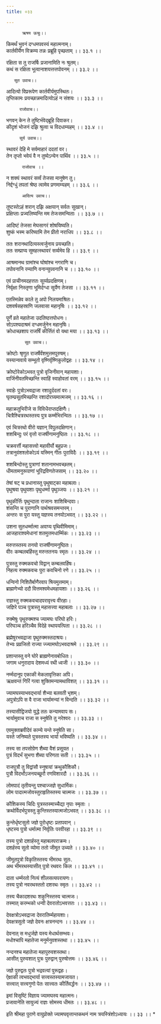 ```yaml
---
title: ०३३

---
```

          ऋषय ऊचुः।।  
किमर्थं भुवनं दग्धमपवस्यं महात्मनाम्।  
कार्तवीर्येण विक्रम्य तन्नः प्रब्रूहि पृच्छताम् ।। ३३.१ ।।  
  
रक्षिता स तु राजर्षिः प्रजानामिति नः श्रुतम्।  
कथं स रक्षिता भूत्वानाशयत्तत्तपोवनम् ।। ३३.२ ।।  
  
       सूत उवाच।।  
आदित्यो विप्ररूपेण कार्तवीर्यमुपस्थितः।  
तृप्तिकामः प्रयच्छान्नमादित्योऽहं न संशयः ।। ३३.३ ।।  
  
         राजोवाच।।  
भगवन् केन ते तुष्टिर्भवेद्ब्रूहि दिवाकर।  
कीदृशं भोजनं दझि श्रुत्वा च विदधाम्यहम् ।। ३३.४ ।।  
  
         सूर्य उवाच।।  
स्थावरं देहि मे सर्वमाहारं ददतां वर।  
तेन तृप्तो भवेयं वै न तुष्येऽन्येन पार्थिव ।। ३३.५ ।।  
  
          राजोवाच ।।  
  
न शक्यं स्थावरं सर्व्वं तेजसा मानुषेण तु।  
निर्द्दग्धुं तपतां श्रेष्ठ त्वामेव प्रणमाम्यहम् ।। ३३.६ ।।  
  
          आदित्य उवाच।।  
तुष्टस्तेऽहं शरान् दझि अक्षयान् सर्वतः सुखान्।  
प्रक्षिप्ताः प्रज्वलिष्यन्ति मम तेजःसमन्विताः ।। ३३.७ ।।  
  
आदिष्टं तेजसा मेघसागरं शोषयिष्यति।  
शुष्कं भस्म करिष्यामि तेन प्रीतो नराधिप ।। ३३.८ ।।  
  
ततः शरानथादित्यस्त्वर्जुनाय प्रयच्छति।  
ततः सम्प्राप्य सुमहत्स्थावरं सर्व्वमेव हि ।। ३३.९ ।।  
  
आश्रमानथ ग्रामांश्च घोषांश्च नगराणि च।  
तपोवनानि रम्याणि वनान्युपवनानि च ।। ३३.१० ।।  
  
एवं प्राचीनमदहत्ततः सूर्य्यप्रदक्षिणम्।  
निर्वृक्षा निस्तृणा भूमिर्दग्धा सूर्येण तेजसा ।। ३३.११ ।।  
  
एतस्मिन्नेव काले तु अपो निलयमाश्रितः।  
दशवर्षसहस्राणि जलवासा महानृषिः ।। ३३.१२ ।।  
  
पूर्णे व्रते महातेजा उदतिष्ठत्तपोधनः।  
सोऽपश्यदाश्रमं दग्धमर्जुनेन महानृषिः।  
क्रोधाच्छशाप राजर्षिं कीर्त्तितं वो यथा मया ।। ३३.१३ ।।  
  
           सूत उवाच।।  
क्रोष्टोः श्रृणुत राजर्षेर्वंशमुत्तमपूरुषम्।  
यस्यान्ववाये सम्भूतो वृष्णिर्वृष्णिकुलोद्वहः ।। ३३.१४ ।।  
  
क्रोष्टोरेकोऽभवत् पुत्रो वृजिनीवान् महायशाः।  
वार्जिनीवतमिच्छन्ति स्वाहिं स्वाहोवतां वरम् ।। ३३.१५ ।।  
  
स्वाहेः पुत्रोऽभवद्राजा रशादुर्ददतां वरः।  
घृतम्प्रसूतमिच्छन्ति रशादोरग्र्यमात्मजम् ।। ३३.१६ ।।  
  
महाक्रतुभिरीजे स विविधैराप्तदक्षिणैः।  
चित्रैश्चित्ररथस्तस्य पुत्र कर्म्मभिरन्वितः ।। ३३.१७ ।।  
  
एवं चित्ररथो वीरो यज्ञान् विपुलदक्षिणान्।  
शशबिन्दुः परं वृत्तो राजर्षीणामनुष्ठितः ।। ३३.१८ ।।  
  
चक्रवर्त्ती महासत्त्वो महावीर्यो बहुप्रजः।  
तत्रानुवंशश्लोकोऽयं यस्मिन् गीतः पुराविदैः ।। ३३.१९ ।।  
  
शशबिन्दोस्तु पुत्राणां शतानामभवच्छतम्।  
धीमतामनुरूपाणां भूरिद्रविणतेजसाम् ।। ३३.२० ।।  
  
तेषां षट् च प्रधानास्तु पृथुषाट्का महाबलाः।  
पृथुश्रवा पृथुयशाः पृथुधर्म्मा पृथुञ्जयः ।। ३३.२१ ।।  
  
पृथुकीर्त्तिः पृथुन्दाता राजानः शाशिबिन्दवाः।  
शंसन्ति च पुराणानि पार्थश्रवसमन्तरम्।  
अन्तरः स पुरा यस्तु यज्ञस्य तनयोऽभवत् ।। ३३.२२ ।।  
  
उशना सुतधर्म्मात्मा अवाप्य पृथिवीमिमाम्।  
आजहाराश्वमेधानां शतमुत्तमधार्म्मिकः ।। ३३.२३ ।।  
  
मरुत्तस्तस्य तनयो राजर्षीणामनुष्ठितः।  
वीरः कम्बलबर्हिस्तु मरुत्ततनयः स्मृतः ।। ३३.२४ ।।  
  
पुत्रस्तु रुक्मकवचो विद्वान् कम्बलवर्हिषः।  
निहत्य रुक्मकवचः पुरा कवचिनो रणे ।। ३३.२५ ।।  
  
धन्विनो निशितैर्बाणैरवाप श्रियमुत्तमाम्।  
ब्राह्मणेभ्यो ददौ वित्तमश्वमेधमहायशाः ।। ३३.२६ ।।  
  
राज्ञस्तु रुक्मकवचादपरावृत्त्य वीरहाः।  
जज्ञिरे पञ्च पुत्रास्तु महासत्त्वा महाबलाः ।। ३३.२७ ।।  
  
रुक्मेषुः पृथुरुक्मश्च ज्यामघः परिघो हरिः।  
परिघञ्च हरिञ्चैव विदेहे स्थापयत्पिता ।। ३३.२८ ।।  
  
ब्रह्मेषुरभवद्राजा पृथुरुक्मस्तदाश्रयः।  
तेभ्यः प्रव्रजितो राज्या ज्ज्यामघोऽभवदाश्रमे ।। ३३.२९ ।।  
  
प्रशान्तस्तु वने घोरे ब्राह्मणेनावबोधितः।  
जगाम धनुरादाय देशमध्यं रथी ध्वजी ।। ३३.३० ।।  
  
नर्म्मदानूप एकाकी मेकलावृत्तिका अपि।  
ऋक्षवन्तं गिरिं गत्वा शुक्तिमन्यामथाविशत् ।। ३३.३१ ।।  
  
ज्यामघस्याभवद्भार्या शैभ्या बलवती भृशम्।  
अपुत्रोऽपि स वै राजा भार्यामन्यां न विन्दति ।। ३३.३२ ।।  
  
तस्यासीद्विजयो युद्धे ततः कन्यामवाप सः।  
भार्यामुवाच राजा स स्नुषेति तु नरेश्वरः ।। ३३.३३ ।।  
  
एवमुक्ताब्रवीदेवं काम्ये यन्ते स्नुषेति सा।  
यस्ते जनिष्यते पुत्रस्तस्य भार्या भविष्यति ।। ३३.३४ ।।  
  
तस्य सा तपसोग्रेण शैब्या वैशं प्रसूयत ।  
पुत्रं विदर्भं सुभगा शैब्या परिणता सती ।। ३३.३५ ।।  
  
राजपुत्रौ तु विद्वांसौ स्नुषायां क्रथुकौशिकौ।  
पुत्रौ विदर्भोऽजनयच्छूरौ रणविशारदौ ।। ३३.३६ ।।  
  
लोमपादं तृतीयन्तु पश्चाज्जज्ञे सुधार्मिकः।  
लोम पादात्मजोवस्तुराहृतिस्तस्य चात्मजः ।। ३३.३७ ।।  
  
कौशिकस्य चिदिः पुत्रस्तस्माच्चैद्या नृपाः स्मृताः ।  
क्रथोर्विदर्भपुत्रस्तु कुन्तिस्तस्यात्मजोऽभवत् ।। ३३.३८ ।।  
  
कुन्तेर्धृष्टसुतो जज्ञे पुरोधृष्टः प्रतापवान् ।  
धृष्टस्य पुत्रो धर्मात्मा निर्वृतिः परवीरहा ।। ३३.३९ ।।  
  
तस्य पुत्रो दशार्हस्तु महाबलपराक्रमः।  
दशर्हस्य सुतो व्योमा ततो जीमूत उच्यते ।। ३३.४० ।।  
  
जीमूतपुत्रो विकृतिस्तस्य भीमरथः सुतः.  
अथ भीमरथस्यासीत् पुत्रो रथवरः किल ।। ३३.४१ ।।  
  
दाता धर्म्मरतो नित्यं शीलसत्यपरायणः।  
तस्य पुत्रो नवरथस्ततो दशरथः स्मृतः ।। ३३.४२ ।।  
  
तस्य चैकादशरथः शकुनिस्तस्य चात्मजः।  
तस्मात् करम्भको धन्वी देवरातोऽभवत्ततः ।। ३३.४३ ।।  
  
देवक्षत्रोऽभवद्राजा देवरातिर्म्महायशाः।  
देवक्षत्रसुतो जज्ञे देवनः क्षत्रनन्दनः ।। ३३.४४ ।।  
  
देवनात् स मधुर्जज्ञे यस्य मेधार्थसम्भवः।  
मधोश्चापि महातेजा मनुर्मनुवशस्तथा ।। ३३.४५ ।।  
  
नन्दनश्च महातेजा महापुरुवशस्तथा।  
आसीत् पुरुवशात् पुत्रः पुरुद्वान् पुरुषोत्तमः ।। ३३.४६ ।।  
  
जज्ञे पुरुद्वतः पुत्रो भद्रवत्यां पुरूद्वहः।  
ऐक्षाकी त्वभवद्भार्या सत्त्वस्तस्यामजायत।  
सत्त्वात् सत्त्वगुणो पेतः सात्त्वतः कीर्तिवर्द्धनः ।। ३३.४७ ।।  
  
इमां विसृष्टिं विज्ञाय ज्यामघस्य महात्मनः।  
प्रजावानेति सायुज्यं राज्ञः सोमस्य धीमतः ।। ३३.४८ ।।  
  
इति श्रीमहा पुराणे वायुप्रोक्ते ज्यामघवृत्तान्तकथनं नाम त्रयस्त्रिंशोऽध्यायः ।। ३३ ।। *